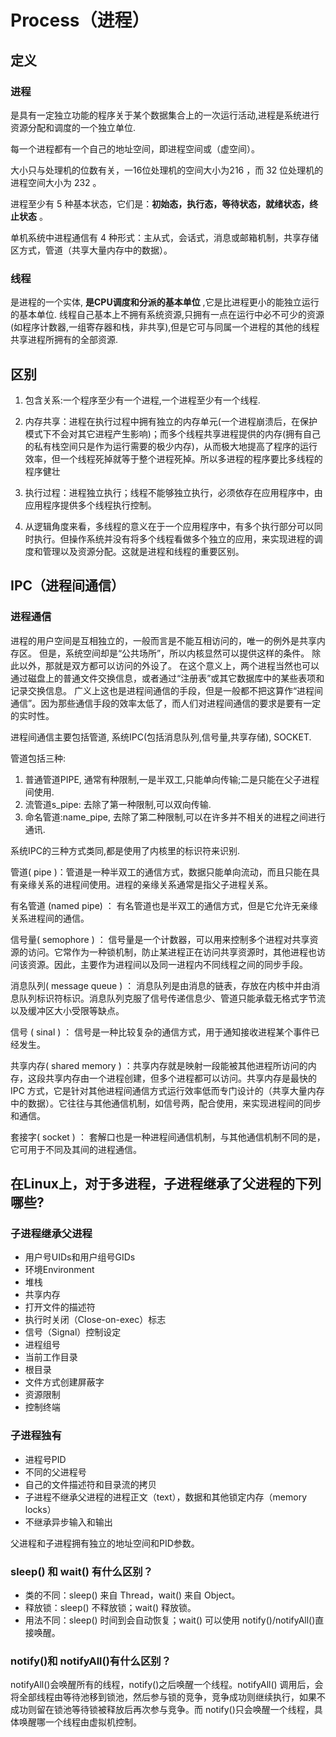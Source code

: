 # Process（进程）
## 定义
### 进程
是具有一定独立功能的程序关于某个数据集合上的一次运行活动,进程是系统进行资源分配和调度的一个独立单位.

每一个进程都有一个自己的地址空间，即进程空间或（虚空间）。

大小只与处理机的位数有关，一16位处理机的空间大小为216 ，而 32 位处理机的进程空间大小为 232 。

进程至少有 5 种基本状态，它们是：**初始态，执行态，等待状态，就绪状态，终止状态** 。

单机系统中进程通信有 4 种形式：主从式，会话式，消息或邮箱机制，共享存储区方式，管道（共享大量内存中的数据）。
### 线程
是进程的一个实体, **是CPU调度和分派的基本单位** ,它是比进程更小的能独立运行的基本单位.
线程自己基本上不拥有系统资源,只拥有一点在运行中必不可少的资源(如程序计数器,一组寄存器和栈，非共享),但是它可与同属一个进程的其他的线程共享进程所拥有的全部资源.

## 区别
1) 包含关系:一个程序至少有一个进程,一个进程至少有一个线程.

2) 内存共享：进程在执行过程中拥有独立的内存单元(一个进程崩溃后，在保护模式下不会对其它进程产生影响)；而多个线程共享进程提供的内存(拥有自己的私有栈空间只是作为运行需要的极少内存)，从而极大地提高了程序的运行效率，但一个线程死掉就等于整个进程死掉。所以多进程的程序要比多线程的程序健壮

3) 执行过程：进程独立执行；线程不能够独立执行，必须依存在应用程序中，由应用程序提供多个线程执行控制。

4) 从逻辑角度来看，多线程的意义在于一个应用程序中，有多个执行部分可以同时执行。但操作系统并没有将多个线程看做多个独立的应用，来实现进程的调度和管理以及资源分配。这就是进程和线程的重要区别。
## IPC（进程间通信）
### 进程通信
进程的用户空间是互相独立的，一般而言是不能互相访问的，唯一的例外是共享内存区。
但是，系统空间却是“公共场所”，所以内核显然可以提供这样的条件。
除此以外，那就是双方都可以访问的外设了。
在这个意义上，两个进程当然也可以通过磁盘上的普通文件交换信息，或者通过“注册表”或其它数据库中的某些表项和记录交换信息。
广义上这也是进程间通信的手段，但是一般都不把这算作“进程间通信”。因为那些通信手段的效率太低了，而人们对进程间通信的要求是要有一定的实时性。 

进程间通信主要包括管道, 系统IPC(包括消息队列,信号量,共享存储), SOCKET.

管道包括三种:
1) 普通管道PIPE, 通常有种限制,一是半双工,只能单向传输;二是只能在父子进程间使用. 
2) 流管道s_pipe: 去除了第一种限制,可以双向传输. 
3) 命名管道:name_pipe, 去除了第二种限制,可以在许多并不相关的进程之间进行通讯.

系统IPC的三种方式类同,都是使用了内核里的标识符来识别. 

管道( pipe )：管道是一种半双工的通信方式，数据只能单向流动，而且只能在具有亲缘关系的进程间使用。进程的亲缘关系通常是指父子进程关系。

有名管道 (named pipe) ： 有名管道也是半双工的通信方式，但是它允许无亲缘关系进程间的通信。

信号量( semophore ) ： 信号量是一个计数器，可以用来控制多个进程对共享资源的访问。它常作为一种锁机制，防止某进程正在访问共享资源时，其他进程也访问该资源。因此，主要作为进程间以及同一进程内不同线程之间的同步手段。

消息队列( message queue ) ： 消息队列是由消息的链表，存放在内核中并由消息队列标识符标识。消息队列克服了信号传递信息少、管道只能承载无格式字节流以及缓冲区大小受限等缺点。

信号 ( sinal ) ： 信号是一种比较复杂的通信方式，用于通知接收进程某个事件已经发生。

共享内存( shared memory ) ：共享内存就是映射一段能被其他进程所访问的内存，这段共享内存由一个进程创建，但多个进程都可以访问。共享内存是最快的 IPC 方式，它是针对其他进程间通信方式运行效率低而专门设计的（共享大量内存中的数据）。它往往与其他通信机制，如信号两，配合使用，来实现进程间的同步和通信。

套接字( socket ) ： 套解口也是一种进程间通信机制，与其他通信机制不同的是，它可用于不同及其间的进程通信。

## 在Linux上，对于多进程，子进程继承了父进程的下列哪些?

### 子进程继承父进程
- 用户号UIDs和用户组号GIDs 
- 环境Environment 
- 堆栈 
- 共享内存 
- 打开文件的描述符 
- 执行时关闭（Close-on-exec）标志 
- 信号（Signal）控制设定 
- 进程组号 
- 当前工作目录 
- 根目录 
- 文件方式创建屏蔽字 
- 资源限制 
- 控制终端

### 子进程独有
- 进程号PID 
- 不同的父进程号 
- 自己的文件描述符和目录流的拷贝 
- 子进程不继承父进程的进程正文（text），数据和其他锁定内存（memory locks） 
- 不继承异步输入和输出

父进程和子进程拥有独立的地址空间和PID参数。

### sleep() 和 wait() 有什么区别？

- 类的不同：sleep() 来⾃ Thread，wait() 来⾃ Object。
- 释放锁：sleep() 不释放锁；wait() 释放锁。
- ⽤法不同：sleep() 时间到会⾃动恢复；wait() 可以使用 notify()/notifyAll()直接唤醒。

### notify()和 notifyAll()有什么区别？

notifyAll()会唤醒所有的线程，notify()之后唤醒⼀个线程。notifyAll() 调⽤后，会将全部线程由等待池移到锁池，然后参与锁的竞争，竞争成功则继续执⾏，如果不成功则留在锁池等待锁被释放后再次参与竞争。⽽ notify()只会唤醒⼀个线程，具体唤醒哪⼀个线程由虚拟机控制。

